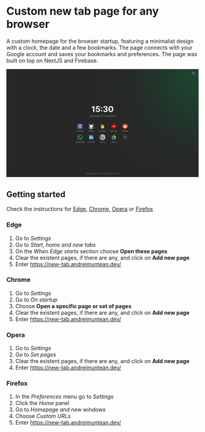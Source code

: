 # Custom new tab page for any browser

A custom homepage for the browser startup, featuring a minimalist design with a clock, the date and a few bookmarks. The page connects with your Google account and saves your bookmarks and preferences. The page was built on top on NextJS and Firebase.

![screenhot](public/screenshot.png)

## Getting started

Check the instructions for [Edge](#edge), [Chrome](#chrome), [Opera](#opera) or [Firefox](#firefox)

### Edge

1. Go to _Settings_
2. Go to _Start, home and new tabs_
3. On the _When Edge starts_ section choose **Open these pages**
4. Clear the existent pages, if there are any, and click on **Add new page**
5. Enter https://new-tab.andreimuntean.dev/

### Chrome

1. Go to _Settings_
2. Go to _On startup_
3. Choose **Open a specific page or set of pages**
4. Clear the existent pages, if there are any, and click on **Add new page**
5. Enter https://new-tab.andreimuntean.dev/

### Opera

1. Go to _Settings_
2. Go to _Set pages_
3. Clear the existent pages, if there are any, and click on **Add new page**
4. Enter https://new-tab.andreimuntean.dev/

### Firefox

1. In the _Preferences_ menu go to _Settings_
2. Click the _Home_ panel
3. Go to _Homepage and new windows_
4. Choose _Custom URLs_
5. Enter https://new-tab.andreimuntean.dev/
